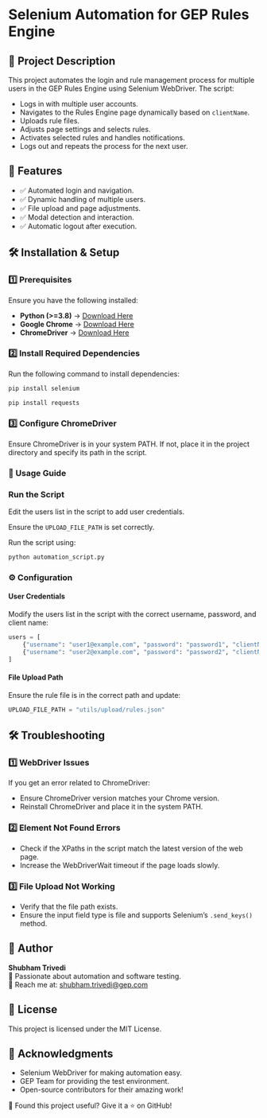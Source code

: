 # Selenium Automation for GEP Rules Engine

## 📌 Project Description

This project automates the login and rule management process for multiple users in the GEP Rules Engine using Selenium WebDriver. The script:

- Logs in with multiple user accounts.
- Navigates to the Rules Engine page dynamically based on `clientName`.
- Uploads rule files.
- Adjusts page settings and selects rules.
- Activates selected rules and handles notifications.
- Logs out and repeats the process for the next user.

## 🚀 Features

- ✅ Automated login and navigation.
- ✅ Dynamic handling of multiple users.
- ✅ File upload and page adjustments.
- ✅ Modal detection and interaction.
- ✅ Automatic logout after execution.

## 🛠️ Installation & Setup

### 1️⃣ Prerequisites

Ensure you have the following installed:

- **Python (>=3.8)** → [Download Here](https://www.python.org/downloads/)
- **Google Chrome** → [Download Here](https://www.google.com/chrome/)
- **ChromeDriver** → [Download Here](https://sites.google.com/a/chromium.org/chromedriver/downloads)

### 2️⃣ Install Required Dependencies

Run the following command to install dependencies:

```bash
pip install selenium
```

```bash
pip install requests
```

### 3️⃣ Configure ChromeDriver

Ensure ChromeDriver is in your system PATH. If not, place it in the project directory and specify its path in the script.

### 📌 Usage Guide

### Run the Script

Edit the users list in the script to add user credentials.

Ensure the `UPLOAD_FILE_PATH` is set correctly.

Run the script using:

```bash
python automation_script.py
```

### ⚙️ Configuration

#### User Credentials

Modify the users list in the script with the correct username, password, and client name:

```python
users = [
    {"username": "user1@example.com", "password": "password1", "clientName": "clientA"},
    {"username": "user2@example.com", "password": "password2", "clientName": "clientB"},
]
```

#### File Upload Path

Ensure the rule file is in the correct path and update:

```python
UPLOAD_FILE_PATH = "utils/upload/rules.json"
```

## 🛠️ Troubleshooting

### 1️⃣ WebDriver Issues

If you get an error related to ChromeDriver:

- Ensure ChromeDriver version matches your Chrome version.
- Reinstall ChromeDriver and place it in the system PATH.

### 2️⃣ Element Not Found Errors

- Check if the XPaths in the script match the latest version of the web page.
- Increase the WebDriverWait timeout if the page loads slowly.

### 3️⃣ File Upload Not Working

- Verify that the file path exists.
- Ensure the input field type is file and supports Selenium’s `.send_keys()` method.

## 👤 Author

**Shubham Trivedi**  
🚀 Passionate about automation and software testing.  
📧 Reach me at: [shubham.trivedi@gep.com](mailto:shubham.trivedi@gep.com)

## 📝 License

This project is licensed under the MIT License.

## 🌟 Acknowledgments

- Selenium WebDriver for making automation easy.
- GEP Team for providing the test environment.
- Open-source contributors for their amazing work!

📢 Found this project useful? Give it a ⭐ on GitHub!
